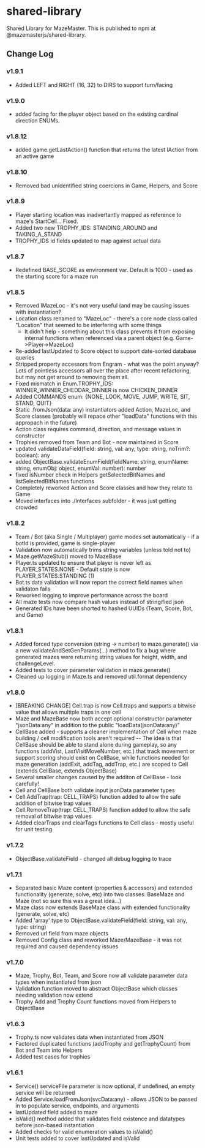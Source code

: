 # shared-library

Shared Library for MazeMaster. This is published to npm at @mazemasterjs/shared-library.

## Change Log

### v1.9.1

- Added LEFT and RIGHT (16, 32) to DIRS to support turn/facing

### v1.9.0

- added facing for the player object based on the existing cardinal direction ENUMs.

### v1.8.12

- added game.getLastAction() function that returns the latest IAction from an active game

### v1.8.10

- Removed bad unidentified string coercions in Game, Helpers, and Score

### v1.8.9

- Player starting location was inadvertantly mapped as reference to maze's StartCell... Fixed.
- Added two new TROPHY_IDS: STANDING_AROUND and TAKING_A_STAND
- TROPHY_IDS id fields updated to map against actual data

### v1.8.7

- Redefined BASE_SCORE as environment var. Default is 1000 - used as the starting score for a maze run

### v1.8.5

- Removed IMazeLoc - it's not very useful (and may be causing issues with instantiation?
- Location class renamed to "MazeLoc" - there's a core node class called "Location" that seemed to be interfering with some things
  - It didn't help - something about this class prevents it from exposing internal functions when referenced via a parent object (e.g. Game->Player->MazeLoc)
- Re-added lastUpdated to Score object to support date-sorted database queries
- Stripped property accessors from Engram - what was the point anyway? Lots of pointless accessors all over the place after recent refactoring, but may not get around to removing them all.
- Fixed mismatch in Enum.TROPHY_IDS: WINNER_WINNER_CHEDDAR_DINNER is now CHICKEN_DINNER
- Added COMMANDS enum: {NONE, LOOK, MOVE, JUMP, WRITE, SIT, STAND, QUIT}
- Static .fromJson(data: any) instantiators added Action, MazeLoc, and Score classes (probably will repace other "loadData" functions with this appropach in the future)
- Action class requires command, direction, and message values in constructor
- Trophies removed from Team and Bot - now maintained in Score
- updated validateDataField(field: string, val: any, type: string, noTrim?: boolean): any
- added ObjectBase.validateEnumField(fieldName: string, enumName: string, enumObj: object, enumVal: number): number
- fixed isNumber check in Helpers getSelectedBitNames and listSelectedBitNames functions
- Completely reworked Action and Score classes and how they relate to Game
- Moved interfaces into ./Interfaces subfolder - it was just getting crowded

### v1.8.2

- Team / Bot (aka Single / Multiplayer) game modes set automatically - if a botId is provided, game is single-player
- Validation now automatically trims string variables (unless told not to)
- Maze.getMazeStub() moved to MazeBase
- Player.ts updated to ensure that player is never left as PLAYER_STATES.NONE - Default state is now PLAYER_STATES.STANDING (1)
- Bot.ts data validation will now report the correct field names when validaton fails
- Reworked logging to improve performance across the board
- All maze tests now compare hash values instead of stringified json
- Generated IDs have been shorted to hashed UUIDs (Team, Score, Bot, and Game)

### v1.8.1

- Added forced type conversion (string -> number) to maze.generate() via a new validateAndSetGenParams(...) method to fix a bug where generated mazes were returning string values for height, width, and challengeLevel.
- Added tests to cover parameter validation in maze.generate()
- Cleaned up logging in Maze.ts and removed util.format dependency

### v1.8.0

- [BREAKING CHANGE] Cell.trap is now Cell.traps and supports a bitwise value that allows multiple traps in one cell
- Maze and MazeBase now both accept optional constructor parameter "jsonData:any" in addition to the public "loadData(jsonData:any)"
- CellBase added - supports a cleaner implementation of Cell when maze building / cell modification tools aren't required -- The idea is that CellBase should be able to stand alone during gameplay, so any functions (addVist, LastVisitMoveNumber, etc.) that track movement or support scoring should exist on CellBase, while functions needed for maze generation (addExit, addTag, addTrap, etc.) are scoped to Cell (extends CellBase, extends ObjectBase)
- Several smaller changes caused by the additon of CellBase - look carefully!
- Cell and CellBase both validate input jsonData parameter types
- Cell.AddTrap(trap: CELL_TRAPS) function added to allow the safe addition of bitwise trap values
- Cell.RemoveTrap(trap: CELL_TRAPS) function added to allow the safe removal of bitwise trap values
- Added clearTraps and clearTags functions to Cell class - mostly useful for unit testing

### v1.7.2

- ObjectBase.validateField - changed all debug logging to trace

### v1.7.1

- Separated basic Maze content (properties & accessors) and extended functionality (generate, solve, etc) into two classes: BaseMaze and Maze (not so sure this was a great idea...)
- Maze class now extends BaseMaze class with extended functionality (generate, solve, etc)
- Added 'array' type to ObjectBase.validateField(field: string, val: any, type: string)
- Removed url field from maze objects
- Removed Config class and reworked Maze/MazeBase - it was not required and caused dependency issues

### v1.7.0

- Maze, Trophy, Bot, Team, and Score now all validate parameter data types when instantiated from json
- Validation function moved to abstract ObjectBase which classes needing validation now extend
- Trophy Add and Trophy Count functions moved from Helpers to ObjectBase

### v1.6.3

- Trophy.ts now validates data when instantiated from JSON
- Factored duplicated functions (addTrophy and getTrophyCount) from Bot and Team into Helpers
- Added test cases for trophies

### v1.6.1

- Service() serviceFile parameter is now optional, if undefined, an empty service will be returned
- Added Service.loadFromJson(svcData:any) - allows JSON to be passed in to populate service, endpoints, and arguments
- lastUpdated field added to maze
- isValid() method added that validates field existence and datatypes before json-based instantiation
- Added checks for valid enumeration values to isValid()
- Unit tests added to cover lastUpdated and isValid
